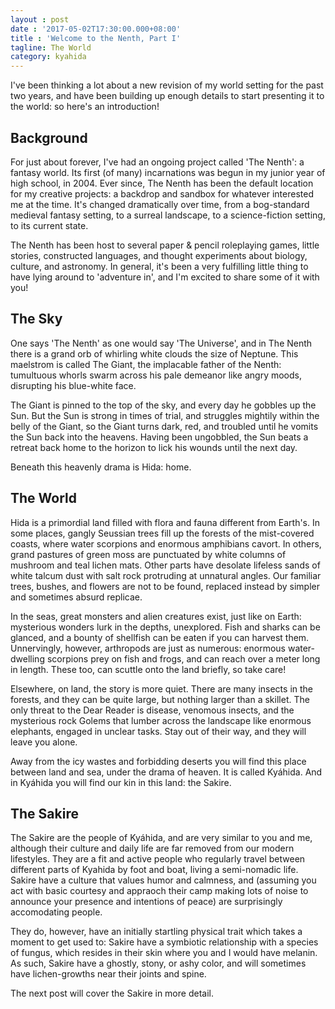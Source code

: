 ```yaml
---
layout : post
date : '2017-05-02T17:30:00.000+08:00'
title : 'Welcome to the Nenth, Part I'
tagline: The World
category: kyahida
---
```


I've been thinking a lot about a new revision of my world setting for the past two years, and have been building up enough details to start presenting it to the world: so here's an introduction!

## Background

For just about forever, I've had an ongoing project called 'The Nenth': a fantasy world. Its first (of many) incarnations was begun in my junior year of high school, in 2004. Ever since, The Nenth has been the default location for my creative projects: a backdrop and sandbox for whatever interested me at the time. It's changed dramatically over time, from a bog-standard medieval fantasy setting, to a surreal landscape, to a science-fiction setting, to its current state. 

The Nenth has been host to several paper & pencil roleplaying games, little stories, constructed languages, and thought experiments about biology, culture, and astronomy. In general, it's been a very fulfilling little thing to have lying around to 'adventure in', and I'm excited to share some of it with you!

## The Sky

One says 'The Nenth' as one would say 'The Universe', and in The Nenth there is a grand orb of whirling white clouds the size of Neptune. This maelstrom is called The Giant, the implacable father of the Nenth: tumultuous whorls swarm across his pale demeanor like angry moods, disrupting his blue-white face.

The Giant is pinned to the top of the sky, and every day he gobbles up the Sun. But the Sun is strong in times of trial, and struggles mightily within the belly of the Giant, so the Giant turns dark, red, and troubled until he vomits the Sun back into the heavens. Having been ungobbled, the Sun beats a retreat back home to the horizon to lick his wounds until the next day.

Beneath this heavenly drama is Hida: home.

## The World

Hida is a primordial land filled with flora and fauna different from Earth's. In some places, gangly Seussian trees fill up the forests of the mist-covered coasts, where water scorpions and enormous amphibians cavort. In others, grand pastures of green moss are punctuated by white columns of mushroom and teal lichen mats. Other parts have desolate lifeless sands of white talcum dust with salt rock protruding at unnatural angles. Our familiar trees, bushes, and flowers are not to be found, replaced instead by simpler and sometimes absurd replicae.

In the seas, great monsters and alien creatures exist, just like on Earth: mysterious wonders lurk in the depths, unexplored. Fish and sharks can be glanced, and a bounty of shellfish can be eaten if you can harvest them. Unnervingly, however, arthropods are just as numerous: enormous water-dwelling scorpions prey on fish and frogs, and can reach over a meter long in length. These too, can scuttle onto the land briefly, so take care!

Elsewhere, on land, the story is more quiet. There are many insects in the forests, and they can be quite large, but nothing larger than a skillet. The only threat to the Dear Reader is disease, venomous insects, and the mysterious rock Golems that lumber across the landscape like enormous elephants, engaged in unclear tasks. Stay out of their way, and they will leave you alone.

Away from the icy wastes and forbidding deserts you will find this place between land and sea, under the drama of heaven. It is called Kyáhida. And in Kyáhida you will find our kin in this land: the Sakire.

## The Sakire

The Sakire are the people of Kyáhida, and are very similar to you and me, although their culture and daily life are far removed from our modern lifestyles. They are a fit and active people who regularly travel between different parts of Kyahida by foot and boat, living a semi-nomadic life. Sakire have a culture that values humor and calmness, and (assuming you act with basic courtesy and appraoch their camp making lots of noise to announce your presence and intentions of peace) are surprisingly accomodating people. 

They do, however, have an initially startling physical trait which takes a moment to get used to: Sakire have a symbiotic relationship with a species of fungus, which resides in their skin where you and I would have melanin. As such, Sakire have a ghostly, stony, or ashy color, and will sometimes have lichen-growths near their joints and spine.

The next post will cover the Sakire in more detail.

<div class="spoiler" style="display: none;">
The Sakire do not know her as such, but Makka is the Star Castellan of 192-Dviib: the star system that holds The Giant and Hida. She is also captain of the Ur-Kaci, a hopelessly damaged colony class ship. It lingers in orbit above, but succeeds in giving Makka a connection to her homecosm. If the Dear Reader were to visit The Nenth, they would likely meet quickly with Makka, who would be very interested in why someone so strange would come to visit her domain. She has only a small ability to control the malfunctioning rogue Colonizer Golems, and mostly uses this ability to set their priorities on the barren plains of Esoenska.
</div>
